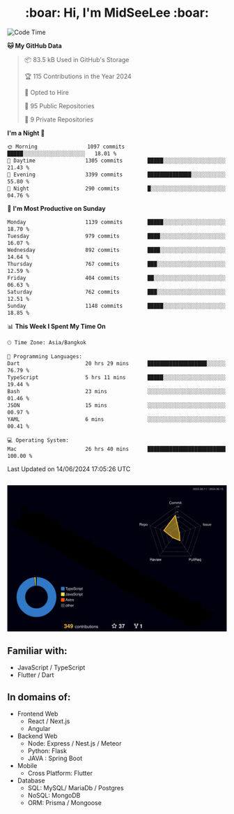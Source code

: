 <h1 align="center"> :boar: Hi, I'm MidSeeLee :boar:</h1>
 
<!--START_SECTION:waka-->
![Code Time](http://img.shields.io/badge/Code%20Time-1%2C727%20hrs%2024%20mins-blue)

**🐱 My GitHub Data** 

> 📦 83.5 kB Used in GitHub's Storage 
 > 
> 🏆 115 Contributions in the Year 2024
 > 
> 💼 Opted to Hire
 > 
> 📜 95 Public Repositories 
 > 
> 🔑 9 Private Repositories 
 > 
**I'm a Night 🦉** 

```text
🌞 Morning                1097 commits        █████░░░░░░░░░░░░░░░░░░░░   18.01 % 
🌆 Daytime                1305 commits        █████░░░░░░░░░░░░░░░░░░░░   21.43 % 
🌃 Evening                3399 commits        ██████████████░░░░░░░░░░░   55.80 % 
🌙 Night                  290 commits         █░░░░░░░░░░░░░░░░░░░░░░░░   04.76 % 
```
📅 **I'm Most Productive on Sunday** 

```text
Monday                   1139 commits        █████░░░░░░░░░░░░░░░░░░░░   18.70 % 
Tuesday                  979 commits         ████░░░░░░░░░░░░░░░░░░░░░   16.07 % 
Wednesday                892 commits         ████░░░░░░░░░░░░░░░░░░░░░   14.64 % 
Thursday                 767 commits         ███░░░░░░░░░░░░░░░░░░░░░░   12.59 % 
Friday                   404 commits         ██░░░░░░░░░░░░░░░░░░░░░░░   06.63 % 
Saturday                 762 commits         ███░░░░░░░░░░░░░░░░░░░░░░   12.51 % 
Sunday                   1148 commits        █████░░░░░░░░░░░░░░░░░░░░   18.85 % 
```


📊 **This Week I Spent My Time On** 

```text
🕑︎ Time Zone: Asia/Bangkok

💬 Programming Languages: 
Dart                     20 hrs 29 mins      ███████████████████░░░░░░   76.79 % 
TypeScript               5 hrs 11 mins       █████░░░░░░░░░░░░░░░░░░░░   19.44 % 
Bash                     23 mins             ░░░░░░░░░░░░░░░░░░░░░░░░░   01.46 % 
JSON                     15 mins             ░░░░░░░░░░░░░░░░░░░░░░░░░   00.97 % 
YAML                     6 mins              ░░░░░░░░░░░░░░░░░░░░░░░░░   00.41 % 

💻 Operating System: 
Mac                      26 hrs 40 mins      █████████████████████████   100.00 % 
```


 Last Updated on 14/06/2024 17:05:26 UTC
<!--END_SECTION:waka-->

##

![](./profile-3d-contrib/profile-night-rainbow.svg)

## Familiar with:
- JavaScript / TypeScript
- Flutter / Dart

## In domains of:
- Frontend Web
  - React / Next.js
  - Angular
- Backend Web
  - Node: Express / Nest.js / Meteor
  - Python: Flask
  - JAVA : Spring Boot
- Mobile
  - Cross Platform: Flutter
- Database
  - SQL: MySQL/ MariaDb / Postgres
  - NoSQL: MongoDB
  - ORM: Prisma / Mongoose

